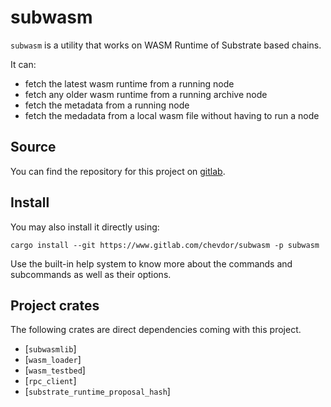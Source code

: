 # subwasm

`subwasm` is a utility that works on WASM Runtime of Substrate based chains. 

It can:
- fetch the latest wasm runtime from a running node
- fetch any older wasm runtime from a running archive node
- fetch the metadata from a running node
- fetch the medadata from a local wasm file without having to run a node

## Source 
You can find the repository for this project on [gitlab](https://www.gitlab.com/chevdor/subwasm).

## Install

You may also install it directly using:
````
cargo install --git https://www.gitlab.com/chevdor/subwasm -p subwasm
````

Use the built-in help system to know more about the commands and subcommands as well as their options.

## Project crates

The following crates are direct dependencies coming with this project.

- [`subwasmlib`]
- [`wasm_loader`]
- [`wasm_testbed`]
- [`rpc_client`]
- [`substrate_runtime_proposal_hash`]
